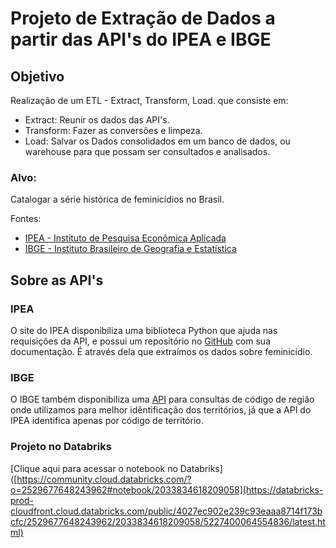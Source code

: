 # Projeto de Extração de Dados a partir das API's do IPEA e IBGE

## Objetivo
Realização de um ETL - Extract, Transform, Load. que consiste em:
  * Extract: Reunir os dados das API's.
  * Transform: Fazer as conversões e limpeza.
  * Load: Salvar os Dados consolidados em um banco de dados, ou warehouse para que possam ser consultados e analisados.

### Alvo:
Catalogar a série histórica de feminicídios no Brasil.

Fontes: 
* [IPEA - Instituto de Pesquisa Econômica Aplicada](http://www.ipeadata.gov.br)
* [IBGE - Instituto Brasileiro de Geografia e Estatística](https://www.ibge.gov.br/)

## Sobre as API's
### IPEA
O site do IPEA disponibiliza uma biblioteca Python que ajuda nas requisições da API, e possui um repositório no [GitHub](https://github.com/luanborelli/ipeadatapy/) com sua documentação. É através dela que extraímos os dados sobre feminicídio.

### IBGE
O IBGE também disponibiliza uma [API](https://servicodados.ibge.gov.br/api/docs/localidades) para consultas de código de região onde utilizamos para melhor idêntificação dos territórios, já que a API do IPEA identifica apenas por código de território. 

### Projeto no Databriks
[Clique aqui para acessar o notebook no Databriks]([https://community.cloud.databricks.com/?o=2529677648243962#notebook/2033834618209058](https://databricks-prod-cloudfront.cloud.databricks.com/public/4027ec902e239c93eaaa8714f173bcfc/2529677648243962/2033834618209058/5227400064554836/latest.html)
